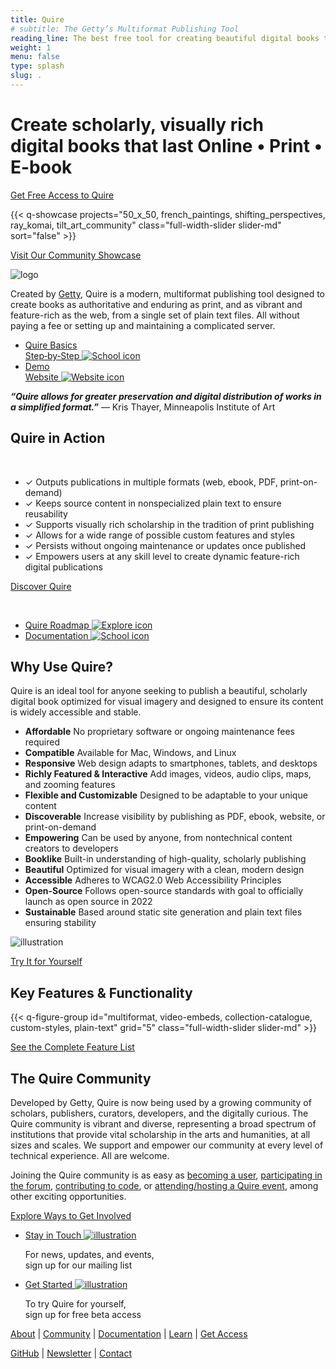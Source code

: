 ```yaml
---
title: Quire
# subtitle: The Getty’s Multiformat Publishing Tool
reading_line: The best free tool for creating beautiful digital books that last.
weight: 1
menu: false
type: splash
slug: .
---
```


<div class="header-quote">

# Create scholarly, visually rich <br />digital books that last <span class="sub-head">Online • Print • E-book</span>

<div class="action-button">

[Get Free Access to Quire](https://docs.google.com/forms/d/e/1FAIpQLSckvPWWyyfZJko6JTqf3slcXCV8vcCgQjAzoW4MfHEt9hDuxQ/viewform?embedded=true)

</div>

</div>

{{< q-showcase projects="50_x_50, french_paintings, shifting_perspectives, ray_komai, tilt_art_community" class="full-width-slider slider-md" sort="false" >}}

<div class="action-button">

[Visit Our Community Showcase](/community/community-showcase/)

</div>

<div class="logo">

![logo](/img/quire-logo--sm.png)

</div>

Created by [Getty](https://www.getty.edu), Quire is a modern, multiformat publishing tool designed to create books as authoritative and enduring as print, and as vibrant and feature-rich as the web, from a single set of plain text files. All without paying a fee or setting up and maintaining a complicated server.

<div class="feature-cards">

- [Quire Basics <br />Step‑by‑Step ![School icon](/img/illustrations/undraw_book_reading_kx9s.png)](/learn/tutorial/)
- [Demo <br />Website ![Website icon](/img/illustrations/undraw_usability_testing_2xs4.png)](https://gettypubs.github.io/quire-starter/)

</div>

***“Quire allows for greater preservation and digital distribution of works in a simplified format.”*** — Kris Thayer, Minneapolis Institute of Art

## Quire in Action
<br>

<div class="feature-list">

- <span class="checkmark">✓</span> Outputs publications in multiple formats (web, ebook, PDF, print-on-demand)
- <span class="checkmark">✓</span> Keeps source content in nonspecialized plain text to ensure reusability
- <span class="checkmark">✓</span> Supports visually rich scholarship in the tradition of print publishing
- <span class="checkmark">✓</span> Allows for a wide range of possible custom features and styles
- <span class="checkmark">✓</span> Persists without ongoing maintenance or updates once published
- <span class="checkmark">✓</span> Empowers users at any skill level to create dynamic feature-rich digital publications

<div class="action-button">

[Discover Quire](/about/quire/)

</div>
<br>

<div class="feature-cards">

- [Quire Roadmap ![Explore icon](/img/illustrations/undraw_map_1r69.png)](/about/roadmap/)
- [Documentation ![School icon](/img/illustrations/undraw_knowledge_g5gf.png)](/documentation/getting-started/)

</div>

## Why Use Quire?

Quire is an ideal tool for anyone seeking to publish a beautiful, scholarly digital book optimized for visual imagery and designed to ensure its content is widely accessible and stable.

<div class="feature-list">

- **Affordable** No proprietary software or ongoing maintenance fees required
- **Compatible** Available for Mac, Windows, and Linux
- **Responsive** Web design adapts to smartphones, tablets, and desktops
- **Richly Featured & Interactive**  Add images, videos, audio clips, maps, and zooming features
- **Flexible and Customizable** Designed to be adaptable to your unique content
- **Discoverable** Increase visibility by publishing as PDF, ebook, website, or print-on-demand
- **Empowering** Can be used by anyone, from nontechnical content creators to developers
- **Booklike** Built-in understanding of high-quality, scholarly publishing
- **Beautiful** Optimized for visual imagery with a clean, modern design
- **Accessible** Adheres to WCAG2.0 Web Accessibility Principles
- **Open-Source** Follows open-source standards with goal to officially launch as open source in 2022
- **Sustainable** Based around static site generation and plain text files ensuring stability

</div>

![illustration](/img/illustrations/undraw_researching_22gp.png)

<div class="action-button">

[Try It for Yourself](https://docs.google.com/forms/d/e/1FAIpQLSckvPWWyyfZJko6JTqf3slcXCV8vcCgQjAzoW4MfHEt9hDuxQ/viewform?embedded=true)

</div>

## Key Features & Functionality

{{< q-figure-group id="multiformat, video-embeds, collection-catalogue, custom-styles, plain-text" grid="5" class="full-width-slider slider-md" >}}

<div class="action-button">

[See the Complete Feature List](/about/quire/#features--functionality)

</div>

## The Quire Community

Developed by Getty, Quire is now being used by a growing community of scholars, publishers, curators, developers, and the digitally curious. The Quire community is vibrant and diverse, representing a broad spectrum of institutions that provide vital scholarship in the arts and humanities, at all sizes and scales. We support and empower our community at every level of technical experience. All are welcome.

Joining the Quire community is as easy as [becoming a user](https://forms.gle/m1fgZu5BHKhddMrW7), [participating in the forum](https://github.com/gettypubs/quire/discussions), [contributing to code](https://github.com/gettypubs/quire/blob/master/CONTRIBUTING.md), or [attending/hosting a Quire event](https://quire.netlify.app/community/news-events/), among other exciting opportunities.

<div class="action-button">

[Explore Ways to Get Involved](/community/join-us/)
</div>

<div class="feature-cards cover-footer">

- [Stay in Touch ![illustration](/img/illustrations/undraw_newspaper_k72w.png)](http://eepurl.com/hg8ROf)

  For news, updates, and events, <br />sign up for our mailing list

- [Get Started ![illustration](/img/illustrations/undraw_blogging_vpvv.png)](https://docs.google.com/forms/d/e/1FAIpQLSckvPWWyyfZJko6JTqf3slcXCV8vcCgQjAzoW4MfHEt9hDuxQ/viewform?embedded=true)

  To try Quire for yourself, <br />sign up for free beta access

</div>

<div class="cover-footer">

[About](/about/) | [Community](/community/) | [Documentation](/documentation/) | [Learn](/learn/) | [Get Access](https://forms.gle/m1fgZu5BHKhddMrW7)

[GitHub](https://github.com/gettypubs/quire/) | [Newsletter](http://eepurl.com/hg8ROf) | [Contact](mailto:quire@getty.edu)

</div>
